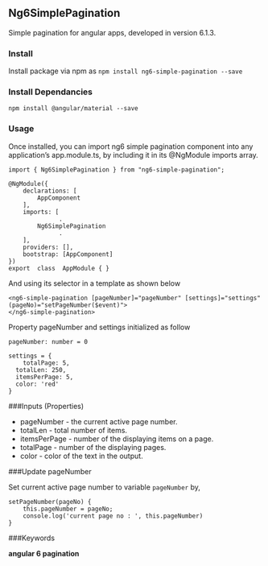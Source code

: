## Ng6SimplePagination

Simple pagination for angular apps, developed in version 6.1.3.

### Install

Install package via npm as `npm install ng6-simple-pagination --save`

### Install Dependancies

`npm install @angular/material --save`

### Usage

Once installed, you can import ng6 simple pagination component into any application’s app.module.ts, by including it in its @NgModule imports array.

```
import { Ng6SimplePagination } from "ng6-simple-pagination";

@NgModule({
    declarations: [
	    AppComponent
    ],
    imports: [
              .
	    Ng6SimplePagination
              .
	],
	providers: [],
	bootstrap: [AppComponent]    
})    
export  class  AppModule { }
```

And using its selector in a template as shown below

```
<ng6-simple-pagination [pageNumber]="pageNumber" [settings]="settings" (pageNo)="setPageNumber($event)">
</ng6-simple-pagination>
```

Property pageNumber and settings initialized as follow

```
pageNumber: number = 0

settings = {
	totalPage: 5,
  totalLen: 250,
  itemsPerPage: 5,
  color: 'red'
}
```

###Inputs (Properties)

- pageNumber - the current active page number.
- totalLen - total number of items.
- itemsPerPage - number of the displaying items on a page.
- totalPage - number of the displaying pages.
- color - color of the text in the output.

###Update pageNumber

Set current active page number to variable `pageNumber` by,

```
setPageNumber(pageNo) {
	this.pageNumber = pageNo;
	console.log('current page no : ', this.pageNumber)
}
```

###Keywords

**angular 6  pagination**
